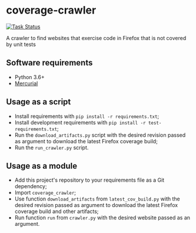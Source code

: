 # coverage-crawler
[![Task Status](https://community-tc.services.mozilla.com/api/github/v1/repository/mozilla/coverage-crawler/master/badge.svg)](https://community-tc.services.mozilla.com/api/github/v1/repository/mozilla/coverage-crawler/master/latest)

A crawler to find websites that exercise code in Firefox that is not covered by unit tests

## Software requirements
- Python 3.6+
- [Mercurial](https://www.mercurial-scm.org/)

## Usage as a script

- Install requirements with `pip install -r requirements.txt`;
- Install development requirements with `pip install -r test-requirements.txt`;
- Run the `download_artifacts.py` script with the desired revision passed as argument to download the latest Firefox coverage build;
- Run the `run_crawler.py` script.

## Usage as a module

- Add this project's repository to your requirements file as a Git dependency;
- Import `coverage_crawler`;
- Use function `download_artifacts` from `latest_cov_build.py` with the desired revision passed as argument to download the latest Firefox coverage build and other artifacts;
- Run function `run` from `crawler.py` with the desired website passed as an argument.
